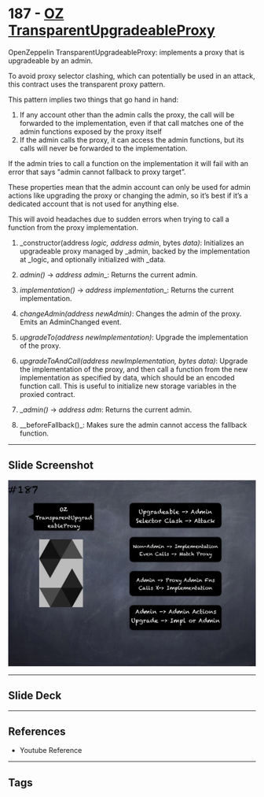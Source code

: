 # 187 - [OZ TransparentUpgradeableProxy](OZ%20TransparentUpgradeableProxy.md)
OpenZeppelin TransparentUpgradeableProxy: implements a proxy that is upgradeable by an admin. 

To avoid proxy selector clashing, which can potentially be used in an attack, this contract uses the transparent proxy pattern. 

This pattern implies two things that go hand in hand: 

1. If any account other than the admin calls the proxy, the call will be forwarded to the implementation, even if that call matches one of the admin functions exposed by the proxy itself
2. If the admin calls the proxy, it can access the admin functions, but its calls will never be forwarded to the implementation. 

If the admin tries to call a function on the implementation it will fail with an error that says "admin cannot fallback to proxy target”.

These properties mean that the admin account can only be used for admin actions like upgrading the proxy or changing the admin, so it’s best if it’s a dedicated account that is not used for anything else. 

This will avoid headaches due to sudden errors when trying to call a function from the proxy implementation.

1.  _constructor(address _logic, address admin_, bytes _data)_: Initializes an upgradeable proxy managed by _admin, backed by the implementation at _logic, and optionally initialized with _data.
    
2.  _admin()_ → _address admin__: Returns the current admin.
    
3.  _implementation()_ → _address implementation__: Returns the current implementation.
    
4.  _changeAdmin(address newAdmin)_: Changes the admin of the proxy. Emits an AdminChanged event.
    
5.  _upgradeTo(address newImplementation)_: Upgrade the implementation of the proxy.
    
6.  _upgradeToAndCall(address newImplementation, bytes data)_: Upgrade the implementation of the proxy, and then call a function from the new implementation as specified by data, which should be an encoded function call. This is useful to initialize new storage variables in the proxied contract.
    
7.  __admin()_ → _address adm_: Returns the current admin.
    
8.  __beforeFallback()_: Makes sure the admin cannot access the fallback function.
___
## Slide Screenshot
![187.png](../images/solidity201/187.png)
___
## Slide Deck

___
## References
- Youtube Reference
___
## Tags